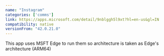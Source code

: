 ```yaml
---
name: "Instagram"
categories: ['comms']
link: https://apps.microsoft.com/detail/9nblggh5l9xt?hl=en-us&gl=IN
compatibility: native
versionFrom: "42.0.21.0"
---
```


This app uses MSFT Edge to run them so architecture is taken as Edge's architecture (ARM64)